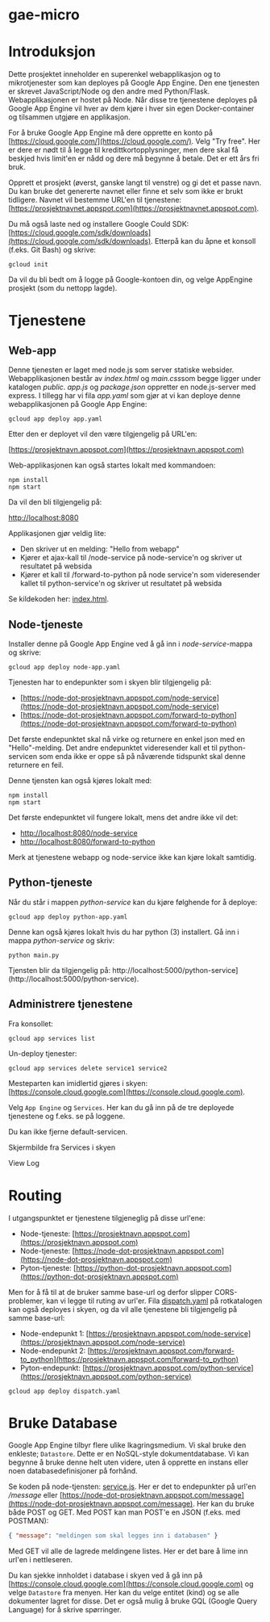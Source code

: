 # gae-micro

# Introduksjon

Dette prosjektet inneholder en superenkel webapplikasjon og to mikrotjenester som kan deployes på Google App Engine.
Den ene tjenesten er skrevet JavaScript/Node og den andre med Python/Flask.
Webapplikasjonen er hostet på Node.
Når disse tre tjenestene deployes på Google App Engine vil hver av dem kjøre i hver sin egen Docker-container og tilsammen utgjøre en applikasjon.

For å bruke Google App Engine må dere opprette en konto på [https://cloud.google.com/](https://cloud.google.com/).
Velg "Try free". Her er dere er nødt til å legge til kredittkortopplysninger, men dere skal få beskjed hvis limit'en er nådd og dere må begynne å betale. Det er ett års fri bruk.

Opprett et prosjekt (øverst, ganske langt til venstre) og gi det et passe navn. Du kan bruke det genererte navnet eller finne et selv som ikke er brukt tidligere. 
Navnet vil bestemme URL'en til tjenestene: [https://prosjektnavnet.appspot.com](https://prosjektnavnet.appspot.com).

Du må også laste ned og installere Google Could SDK: [https://cloud.google.com/sdk/downloads](https://cloud.google.com/sdk/downloads). 
Etterpå kan du åpne et konsoll (f.eks. Git Bash) og skrive:

```
gcloud init
```

Da vil du bli bedt om å logge på Google-kontoen din, og velge AppEngine prosjekt (som du nettopp lagde).

# Tjenestene

## Web-app

Denne tjenesten er laget med node.js som server statiske websider. Webapplikasjonen består av *index.html* og *main.css*som begge ligger under katalogen *public*. 
*app.js* og *package.json* oppretter en node.js-server med express. I tillegg har vi fila *app.yaml* som gjør at vi kan deploye denne webapplikasjonen på Google App Engine:

```
gcloud app deploy app.yaml
```

Etter den er deployet vil den være tilgjengelig på URL'en:

[https://prosjektnavn.appspot.com](https://prosjektnavn.appspot.com)

Web-applikasjonen kan også startes lokalt med kommandoen:

```
npm install
npm start
```

Da vil den bli tilgjengelig på:

[http://localhost:8080](http://localhost:8080)

Applikasjonen gjør veldig lite:
* Den skriver ut en melding: "Hello from webapp"
* Kjører et ajax-kall til /node-service på node-service'n og skriver ut resultatet på websida
* Kjører et kall til /forward-to-python på node service'n som videresender kallet til python-service'n og skriver ut resultatet på websida

Se kildekoden her: [index.html](webapp/public/index.html).

## Node-tjeneste

Installer denne på Google App Engine ved å gå inn i *node-service*-mappa og skrive:

```
gcloud app deploy node-app.yaml
```

Tjenesten har to endepunkter som i skyen blir tilgjengelig på:

* [https://node-dot-prosjektnavn.appspot.com/node-service](https://node-dot-prosjektnavn.appspot.com/node-service)
* [https://node-dot-prosjektnavn.appspot.com/forward-to-python](https://node-dot-prosjektnavn.appspot.com/forward-to-python)

Det første endepunktet skal nå virke og returnere en enkel json med en "Hello"-melding.
Det andre endepunktet videresender kall et til python-servicen som enda ikke er oppe så på nåværende tidspunkt skal denne returnere en feil.

Denne tjensten kan også kjøres lokalt med:

```
npm install
npm start
```

Det første endepunktet vil fungere lokalt, mens det andre ikke vil det:
* [http://localhost:8080/node-service](http://localhost:8080/node-service)
* [http://localhost:8080/forward-to-python](http://localhost:8080/forward-to-python)

Merk at tjenestene webapp og node-service ikke kan kjøre lokalt samtidig. 

## Python-tjeneste

Når du står i mappen *python-service* kan du kjøre følghende for å deploye:
```
gcloud app deploy python-app.yaml
```

Denne kan også kjøres lokalt hvis du har python (3) installert. Gå inn i mappa *python-service* og skriv:

```
python main.py
```

Tjensten blir da tilgjengelig på: http://localhost:5000/python-service](http://localhost:5000/python-service).

## Administrere tjenestene

Fra konsollet:

```
gcloud app services list
```

Un-deploy tjenester:

```
gcloud app services delete service1 service2
```

Mesteparten kan imidlertid gjøres i skyen: [https://console.cloud.google.com](https://console.cloud.google.com).

Velg `App Engine` og `Services`. Her kan du gå inn på de tre deployede tjenestene og f.eks. se på loggene. 

Du kan ikke fjerne default-servicen.

Skjermbilde fra Services i skyen

View Log

# Routing

I utgangspunktet er tjenestene tilgjeneglig på disse url'ene:
* Node-tjeneste: [https://prosjektnavn.appspot.com](https://prosjektnavn.appspot.com)
* Node-tjeneste: [https://node-dot-prosjektnavn.appspot.com](https://node-dot-prosjektnavn.appspot.com)
* Pyton-tjeneste: [https://python-dot-prosjektnavn.appspot.com](https://python-dot-prosjektnavn.appspot.com)

Men for å få til at de bruker samme base-url og derfor slipper CORS-problemer, kan vi legge til ruting av url'er. 
Fila [dispatch.yaml](dispatch.yaml) på rotkatalogen kan også deployes i skyen, og da vil alle tjenestene bli tilgjengelig på samme base-url:
* Node-endepunkt 1: [https://prosjektnavn.appspot.com/node-service](https://prosjektnavn.appspot.com/node-service)
* Node-endepunkt 2: [https://prosjektnavn.appspot.com/forward-to_python](https://prosjektnavn.appspot.com/forward-to_python)
* Pyton-endepunkt: [https://prosjektnavn.appspot.com/python-service](https://prosjektnavn.appspot.com/python-service)

```
gcloud app deploy dispatch.yaml
```

# Bruke Database

Google App Engine tilbyr flere ulike lkagringsmedium. Vi skal bruke den enkleste; `Datastore`. Dette er en NoSQL-style dokumentdatabase. 
Vi kan begynne å bruke denne helt uten videre, uten å opprette en instans eller noen databasedefinisjoner på forhånd.

Se koden på node-tjensten: [service.js](node-service/service.js). Her er det to endepunkter på url'en */message* eller [https://node-dot-prosjektnavn.appspot.com/message](https://node-dot-prosjektnavn.appspot.com/message).
Her kan du bruke både POST og GET. Med POST kan man POST'e en JSON (f.eks. med POSTMAN):

```json
{ "message": "meldingen som skal legges inn i databasen" }
```

Med GET vil alle de lagrede meldingene listes. Her er det bare å lime inn url'en i nettleseren.

Du kan sjekke innholdet i database i skyen ved å gå inn på [https://console.cloud.google.com](https://console.cloud.google.com) og velge `Datastore` fra menyen. 
Her kan du velge entitet (kind) og se alle dokumenter lagret for disse. Det er også mulig å bruke GQL (Google Query Language) for å skrive spørringer.
